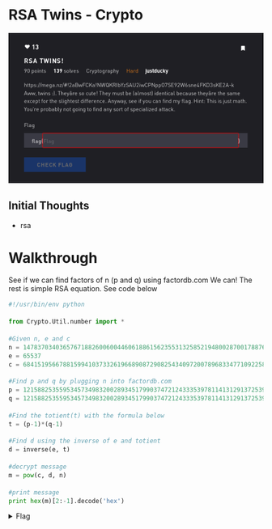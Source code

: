 # RSA Twins - Crypto

![Title](images/title.png)

## Initial Thoughts

* rsa

# Walkthrough

See if we can find factors of n (p and q) using factordb.com
We can! The rest is simple RSA equation. See code below

```python
#!/usr/bin/env python

from Crypto.Util.number import *

#Given n, e and c
n = 14783703403657671882600600446061886156235531325852194800287001788765221084107631153330658325830443132164971084137462046607458019775851952933254941568056899
e = 65537
c = 684151956678815994103733261966890872908254340972007896833477109225858676207046453897176861126186570268646592844185948487733725335274498844684380516667587

#Find p and q by plugging n into factordb.com
p = 121588253559534573498320028934517990374721243335397811413129137253981502291629
q = 121588253559534573498320028934517990374721243335397811413129137253981502291631

#Find the totient(t) with the formula below
t = (p-1)*(q-1)

#Find d using the inverse of e and totient
d = inverse(e, t)

#decrypt message
m = pow(c, d, n)

#print message
print hex(m)[2:-1].decode('hex')
```

<details>
	<summary>Flag</summary>

flag{i_l0v3_tw1N_pr1m3s}
</details>
